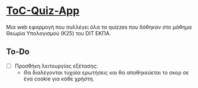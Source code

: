 # [ToC-Quiz-App](https://toc-quizzes.netlify.app/)
Μια web εφαρμογή που συλλέγει όλα τα quizzes που δόθηκαν στο μάθημα Θεωρία Υπολογισμού (Κ25) του DIT ΕΚΠΑ.

## To-Do
- [ ] Προσθήκη λειτουργίας εξέτασης:
    - Θα διαλέγονται τυχαία ερωτήσεις και θα αποθηκεύεται το σκορ σε ένα cookie για κάθε χρήστη.
